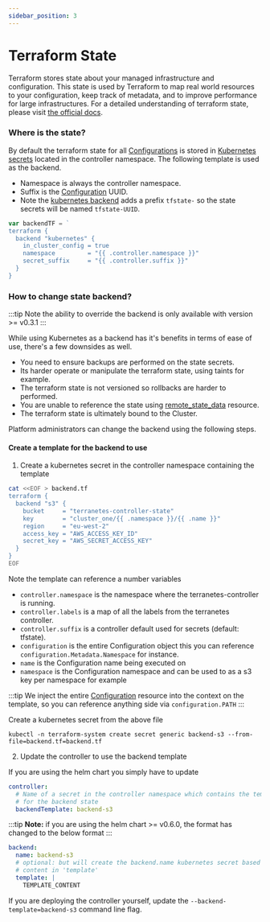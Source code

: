 ```yaml
---
sidebar_position: 3
---
```


# Terraform State

Terraform stores state about your managed infrastructure and configuration. This state is used by Terraform to map real world resources to your configuration, keep track of metadata, and to improve performance for large infrastructures. For a detailed understanding of terraform state, please visit [the official docs](https://www.terraform.io/language/state).

### Where is the state?

By default the terraform state for all [Configurations](docs/terranetes-controller/reference/configurations.terraform.appvia.io.md) is stored in [Kubernetes secrets](https://kubernetes.io/docs/concepts/configuration/secret/) located in the controller namespace. The following template is used as the backend.

* Namespace is always the controller namespace.
* Suffix is the [Configuration](docs/terranetes-controller/reference/configurations.terraform.appvia.io.md) UUID.
* Note the [kubernetes backend](https://www.terraform.io/language/settings/backends/kubernetes) adds a prefix `tfstate-` so the state secrets will be named `tfstate-UUID`.

```go
var backendTF = `
terraform {
  backend "kubernetes" {
    in_cluster_config = true
    namespace         = "{{ .controller.namespace }}"
    secret_suffix     = "{{ .controller.suffix }}"
  }
}
```

### How to change state backend?

:::tip
Note the ability to override the backend is only available with version >= v0.3.1
:::

While using Kubernetes as a backend has it's benefits in terms of ease of use, there's a few downsides as well.

* You need to ensure backups are performed on the state secrets.
* Its harder operate or manipulate the terraform state, using taints for example.
* The terraform state is not versioned so rollbacks are harder to performed.
* You are unable to reference the state using [remote_state_data](https://www.terraform.io/language/state/remote-state-data) resource.
* The terraform state is ultimately bound to the Cluster.

Platform administrators can change the backend using the following steps.

#### Create a template for the backend to use

1. Create a kubernetes secret in the controller namespace containing the template

```bash
cat <<EOF > backend.tf
terraform {
  backend "s3" {
    bucket     = "terranetes-controller-state"
    key        = "cluster_one/{{ .namespace }}/{{ .name }}"
    region     = "eu-west-2"
    access_key = "AWS_ACCESS_KEY_ID"
    secret_key = "AWS_SECRET_ACCESS_KEY"
  }
}
EOF
```
Note the template can reference a number variables

* `controller.namespace` is the namespace where the terranetes-controller is running.
* `controller.labels` is a map of all the labels from the terranetes controller.
* `controller.suffix` is a controller default used for secrets (default: tfstate).
* `configuration` is the entire Configuration object this you can reference `configuration.Metadata.Namespace` for instance.
* `name` is the Configuration name being executed on
* `namespace` is the Configuration namespace and can be used to as a s3 key per namespace for example

:::tip
We inject the entire [Configuration](docs/terranetes-controller/reference/configurations.terraform.appvia.io.md) resource into the context on the template, so you can reference anything side via `configuration.PATH`
:::

Create a kubernetes secret from the above file

```shell
kubectl -n terraform-system create secret generic backend-s3 --from-file=backend.tf=backend.tf
```

2. Update the controller to use the backend template

If you are using the helm chart you simply have to update

```yaml
controller:
  # Name of a secret in the controller namespace which contains the template to use
  # for the backend state
  backendTemplate: backend-s3
```

:::tip
**Note:** if you are using the helm chart >= v0.6.0, the format has changed to the below format
:::

```yaml
backend:
  name: backend-s3
  # optional: but will create the backend.name kubernetes secret based on this
  # content in 'template'
  template: |
    TEMPLATE_CONTENT
```

If you are deploying the controller yourself, update the `--backend-template=backend-s3` command line flag.
